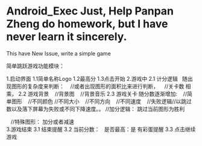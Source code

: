 # Android_Exec Just, Help Panpan Zheng do homework, but I have never learn it sincerely.

This have New Issue, write a simple game

简单跳跃游戏功能模块：

1.启动界面
 1.1简单名称Logo
 1.2最高分
 1.3点击开始
2.游戏中
 2.1 计分逻辑
    随出现图形的复杂度来判断：
    //或者出现图形的面积比来进行判断，
    //关卡数 相乘， 
 2.2 游戏背景
    //背景图
    //背景音乐
 2.3 游戏关卡 随分数逐渐增加:
    //简单图形
    //不同颜色
    //不同大小
    //不同方向
    //不同速度
    //失败逻辑//以跳过数以及落下屏幕为失败或不同下降速度。。
    //加分逻辑： 跳过当前图形为胜利
    
    //特殊图形： 加分或者减速
    
3.游戏结束
  3.1 结束提醒
  3.2 当前分数：
    是否最高：是 有彩蛋提醒
  3.3 点击继续游戏
